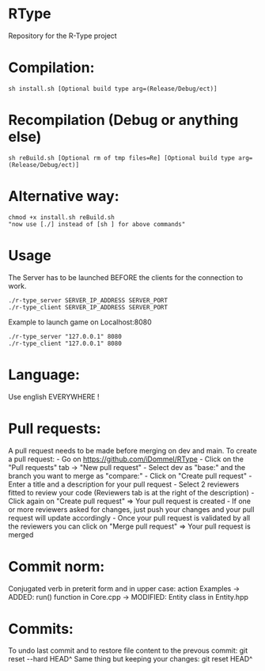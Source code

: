 # RType
Repository for the R-Type project

# Compilation:
    sh install.sh [Optional build type arg=(Release/Debug/ect)]

# Recompilation (Debug or anything else)
    sh reBuild.sh [Optional rm of tmp files=Re] [Optional build type arg=(Release/Debug/ect)]

# Alternative way:
    chmod +x install.sh reBuild.sh
    "now use [./] instead of [sh ] for above commands"

# Usage
The Server has to be launched BEFORE the clients for the connection to work.

    ./r-type_server SERVER_IP_ADDRESS SERVER_PORT
    ./r-type_client SERVER_IP_ADDRESS SERVER_PORT

Example to launch game on Localhost:8080

    ./r-type_server "127.0.0.1" 8080
    ./r-type_client "127.0.0.1" 8080

# Language:
Use english EVERYWHERE !

# Pull requests:
A pull request needs to be made before merging on dev and main.
To create a pull request:
    - Go on https://github.com/iDommel/RType
    - Click on the "Pull requests" tab -> "New pull request"
    - Select dev as "base:" and the branch you want to merge as "compare:"
    - Click on "Create pull request"
    - Enter a title and a description for your pull request
    - Select 2 reviewers fitted to review your code (Reviewers tab is at the right of the description)
    - Click again on "Create pull request" => Your pull request is created
    - If one or more reviewers asked for changes, just push your changes and your pull request will update accordingly
    - Once your pull request is validated by all the reviewers you can click on "Merge pull request" => Your pull request is merged

# Commit norm:
Conjugated verb in preterit form and in upper case: action
Examples -> ADDED: run() function in Core.cpp
         -> MODIFIED: Entity class in Entity.hpp

# Commits:
To undo last commit and to restore file content to the prevous commit:
    git reset --hard HEAD^
Same thing but keeping your changes:
    git reset HEAD^